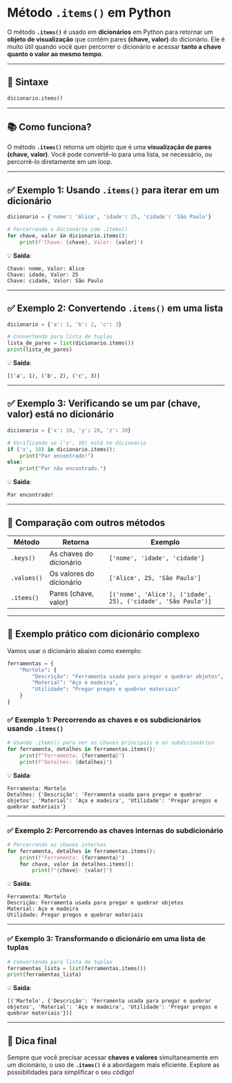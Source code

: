 # Método `.items()` em Python

O método **`.items()`** é usado em **dicionários** em Python para retornar um **objeto de visualização** que contém pares **(chave, valor)** do dicionário. Ele é muito útil quando você quer percorrer o dicionário e acessar **tanto a chave quanto o valor ao mesmo tempo**.

---

## 📌 Sintaxe
```python
dicionario.items()
```

---

## 📚 Como funciona?
O método **`.items()`** retorna um objeto que é uma **visualização de pares (chave, valor)**. Você pode convertê-lo para uma lista, se necessário, ou percorrê-lo diretamente em um loop.

---

## ✅ Exemplo 1: Usando `.items()` para iterar em um dicionário
```python
dicionario = {'nome': 'Alice', 'idade': 25, 'cidade': 'São Paulo'}

# Percorrendo o dicionário com .items()
for chave, valor in dicionario.items():
    print(f'Chave: {chave}, Valor: {valor}')
```

💡 **Saída**:
```
Chave: nome, Valor: Alice
Chave: idade, Valor: 25
Chave: cidade, Valor: São Paulo
```

---

## ✅ Exemplo 2: Convertendo `.items()` em uma lista
```python
dicionario = {'a': 1, 'b': 2, 'c': 3}

# Convertendo para lista de tuplas
lista_de_pares = list(dicionario.items())
print(lista_de_pares)
```

💡 **Saída**:
```
[('a', 1), ('b', 2), ('c', 3)]
```

---

## ✅ Exemplo 3: Verificando se um par (chave, valor) está no dicionário
```python
dicionario = {'x': 10, 'y': 20, 'z': 30}

# Verificando se ('x', 10) está no dicionário
if ('x', 10) in dicionario.items():
    print("Par encontrado!")
else:
    print("Par não encontrado.")
```

💡 **Saída**:
```
Par encontrado!
```

---

## 🧠 Comparação com outros métodos

| Método       | Retorna                     | Exemplo                       |
|--------------|-----------------------------|--------------------------------|
| `.keys()`    | As chaves do dicionário      | `['nome', 'idade', 'cidade']`  |
| `.values()`  | Os valores do dicionário     | `['Alice', 25, 'São Paulo']`   |
| `.items()`   | Pares (chave, valor)         | `[('nome', 'Alice'), ('idade', 25), ('cidade', 'São Paulo')]` |

---

## 🔧 Exemplo prático com dicionário complexo
Vamos usar o dicionário abaixo como exemplo:
```python
ferramentas = {
    "Martelo": {
        "Descrição": "Ferramenta usada para pregar e quebrar objetos",
        "Material": "Aço e madeira",
        "Utilidade": "Pregar pregos e quebrar materiais"
    }
}
```

### ✅ Exemplo 1: Percorrendo as chaves e os subdicionários usando `.items()`
```python
# Usando .items() para ver as chaves principais e os subdicionários
for ferramenta, detalhes in ferramentas.items():
    print(f"Ferramenta: {ferramenta}")
    print(f"Detalhes: {detalhes}")
```

💡 **Saída**:
```
Ferramenta: Martelo
Detalhes: {'Descrição': 'Ferramenta usada para pregar e quebrar objetos', 'Material': 'Aço e madeira', 'Utilidade': 'Pregar pregos e quebrar materiais'}
```

---

### ✅ Exemplo 2: Percorrendo as chaves internas do subdicionário
```python
# Percorrendo as chaves internas
for ferramenta, detalhes in ferramentas.items():
    print(f"Ferramenta: {ferramenta}")
    for chave, valor in detalhes.items():
        print(f"{chave}: {valor}")
```

💡 **Saída**:
```
Ferramenta: Martelo
Descrição: Ferramenta usada para pregar e quebrar objetos
Material: Aço e madeira
Utilidade: Pregar pregos e quebrar materiais
```

---

### ✅ Exemplo 3: Transformando o dicionário em uma lista de tuplas
```python
# Convertendo para lista de tuplas
ferramentas_lista = list(ferramentas.items())
print(ferramentas_lista)
```

💡 **Saída**:
```
[('Martelo', {'Descrição': 'Ferramenta usada para pregar e quebrar objetos', 'Material': 'Aço e madeira', 'Utilidade': 'Pregar pregos e quebrar materiais'})]
```

---

## 🚀 Dica final
Sempre que você precisar acessar **chaves e valores** simultaneamente em um dicionário, o uso de **`.items()`** é a abordagem mais eficiente. Explore as possibilidades para simplificar o seu código!
